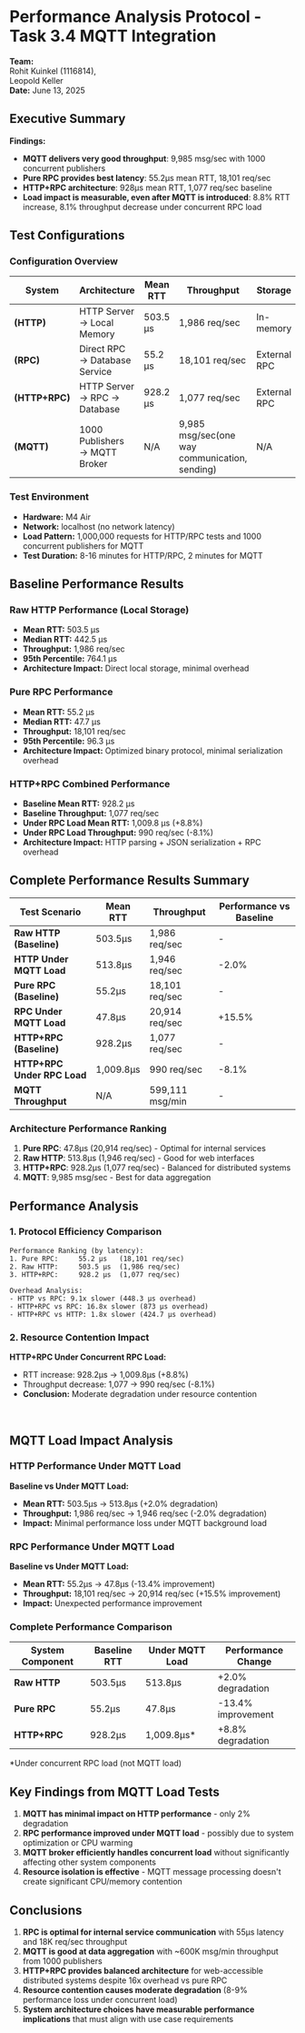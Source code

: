 # Performance Analysis Protocol - Task 3.4 MQTT Integration

**Team:** <br> 
Rohit Kuinkel (1116814), <br>
Leopold Keller  <br>
**Date:** June 13, 2025

## Executive Summary

**Findings:**
- **MQTT delivers very good throughput**: 9,985 msg/sec with 1000 concurrent publishers
- **Pure RPC provides best latency**: 55.2µs mean RTT, 18,101 req/sec
- **HTTP+RPC architecture**: 928µs mean RTT, 1,077 req/sec baseline
- **Load impact is measurable, even after MQTT is introduced**: 8.8% RTT increase, 8.1% throughput decrease under concurrent RPC load

## Test Configurations

### Configuration Overview
| System | Architecture | Mean RTT | Throughput | Storage |
|--------|-------------|----------|------------|---------|
| **(HTTP)** | HTTP Server → Local Memory | 503.5 µs | 1,986 req/sec | In-memory |
| **(RPC)** | Direct RPC → Database Service | 55.2 µs | 18,101 req/sec | External RPC |
| **(HTTP+RPC)** | HTTP Server → RPC → Database | 928.2 µs | 1,077 req/sec| External RPC |
| **(MQTT)** | 1000 Publishers → MQTT Broker | N/A | 9,985 msg/sec(one way communication, sending) | N/A |

### Test Environment
- **Hardware:** M4 Air
- **Network:** localhost (no network latency)
- **Load Pattern:** 1,000,000 requests for HTTP/RPC tests and 1000 concurrent publishers for MQTT
- **Test Duration:** 8-16 minutes for HTTP/RPC, 2 minutes for MQTT

## Baseline Performance Results

### Raw HTTP Performance (Local Storage)
- **Mean RTT:** 503.5 µs
- **Median RTT:** 442.5 µs  
- **Throughput:** 1,986 req/sec
- **95th Percentile:** 764.1 µs
- **Architecture Impact:** Direct local storage, minimal overhead

### Pure RPC Performance
- **Mean RTT:** 55.2 µs
- **Median RTT:** 47.7 µs
- **Throughput:** 18,101 req/sec  
- **95th Percentile:** 96.3 µs
- **Architecture Impact:** Optimized binary protocol, minimal serialization overhead

### HTTP+RPC Combined Performance
- **Baseline Mean RTT:** 928.2 µs
- **Baseline Throughput:** 1,077 req/sec
- **Under RPC Load Mean RTT:** 1,009.8 µs (+8.8%)
- **Under RPC Load Throughput:** 990 req/sec (-8.1%)
- **Architecture Impact:** HTTP parsing + JSON serialization + RPC overhead

## Complete Performance Results Summary

| Test Scenario | Mean RTT | Throughput | Performance vs Baseline |
|--------------|----------|------------|-------------------------|
| **Raw HTTP (Baseline)** | 503.5µs | 1,986 req/sec | - |
| **HTTP Under MQTT Load** | 513.8µs | 1,946 req/sec | -2.0% |
| **Pure RPC (Baseline)** | 55.2µs | 18,101 req/sec | - |
| **RPC Under MQTT Load** | 47.8µs | 20,914 req/sec | +15.5% |
| **HTTP+RPC (Baseline)** | 928.2µs | 1,077 req/sec | - |
| **HTTP+RPC Under RPC Load** | 1,009.8µs | 990 req/sec | -8.1% |
| **MQTT Throughput** | N/A | 599,111 msg/min | - |

### Architecture Performance Ranking
1. **Pure RPC**: 47.8µs (20,914 req/sec) - Optimal for internal services
2. **Raw HTTP**: 513.8µs (1,946 req/sec) - Good for web interfaces  
3. **HTTP+RPC**: 928.2µs (1,077 req/sec) - Balanced for distributed systems
4. **MQTT**: 9,985 msg/sec - Best for data aggregation

## Performance Analysis

### 1. Protocol Efficiency Comparison
```
Performance Ranking (by latency):
1. Pure RPC:     55.2 µs   (18,101 req/sec)
2. Raw HTTP:     503.5 µs  (1,986 req/sec)  
3. HTTP+RPC:     928.2 µs  (1,077 req/sec)

Overhead Analysis:
- HTTP vs RPC: 9.1x slower (448.3 µs overhead)
- HTTP+RPC vs RPC: 16.8x slower (873 µs overhead)
- HTTP+RPC vs HTTP: 1.8x slower (424.7 µs overhead)
```

### 2. Resource Contention Impact
**HTTP+RPC Under Concurrent RPC Load:**
- RTT increase: 928.2µs → 1,009.8µs (+8.8%)
- Throughput decrease: 1,077 → 990 req/sec (-8.1%)
- **Conclusion:** Moderate degradation under resource contention

<br>

## MQTT Load Impact Analysis

### HTTP Performance Under MQTT Load
**Baseline vs Under MQTT Load:**
- **Mean RTT:** 503.5µs → 513.8µs (+2.0% degradation)
- **Throughput:** 1,986 req/sec → 1,946 req/sec (-2.0% degradation)
- **Impact:** Minimal performance loss under MQTT background load

### RPC Performance Under MQTT Load  
**Baseline vs Under MQTT Load:**
- **Mean RTT:** 55.2µs → 47.8µs (-13.4% improvement)
- **Throughput:** 18,101 req/sec → 20,914 req/sec (+15.5% improvement)
- **Impact:** Unexpected performance improvement

### Complete Performance Comparison

| System Component | Baseline RTT | Under MQTT Load | Performance Change |
|-----------------|--------------|-----------------|-------------------|
| **Raw HTTP** | 503.5µs | 513.8µs | +2.0% degradation |
| **Pure RPC** | 55.2µs | 47.8µs | -13.4% improvement |
| **HTTP+RPC** | 928.2µs | 1,009.8µs* | +8.8% degradation |

*Under concurrent RPC load (not MQTT load)

## Key Findings from MQTT Load Tests

1. **MQTT has minimal impact on HTTP performance** - only 2% degradation
2. **RPC performance improved under MQTT load** - possibly due to system optimization or CPU warming
3. **MQTT broker efficiently handles concurrent load** without significantly affecting other system components
4. **Resource isolation is effective** - MQTT message processing doesn't create significant CPU/memory contention

## Conclusions

1. **RPC is optimal for internal service communication** with 55µs latency and 18K req/sec throughput
2. **MQTT is good at data aggregation** with ~600K msg/min throughput from 1000 publishers
3. **HTTP+RPC provides balanced architecture** for web-accessible distributed systems despite 16x overhead vs pure RPC
4. **Resource contention causes moderate degradation** (8-9% performance loss under concurrent load)
5. **System architecture choices have measurable performance implications** that must align with use case requirements
